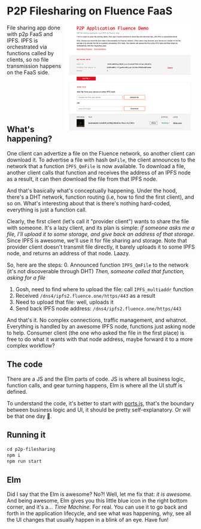 # P2P Filesharing on Fluence FaaS

<img align="right" width="350" src="https://raw.githubusercontent.com/fluencelabs/p2p-fileshare/readme/p2p-fileshare.png"/>

File sharing app done with p2p FaaS and IPFS. IPFS is orchestrated via functions called by clients, so no file transmission happens on the FaaS side. 
<br><br><br><br><br><br><br>

## What's happening?
One client can advertize a file on the Fluence network, so another client can download it. To advertise a file with hash `QmFile`, the client announces to the network that a function `IPFS_QmFile` is now available. To download a file, another client calls that function and receives the address of an IPFS node as a result, it can then download the file from that IPFS node.

And that's basically what's conceptually happening. Under the hood, there's a DHT network, function routing (i.e, how to find the first client), and so on. What's interesting about that is there's nothing hard-coded, everything is just a function call.

Clearly, the first client (let's call it "provider client") wants to share the file with someone. It's a lazy client, and its plan is simple: *if someone asks me a file, I'll upload it to some storage, and give back an address of that storage*. Since IPFS is awesome, we'll use it for file sharing and storage. Note that provider client doesn't transmit file directly, it barely uploads it to some IPFS node, and returns an address of that node. Laazy. 

So, here are the steps:
0. Announced function `IPFS_QmFile` to the network (it's not discoverable through DHT)
*Then, someone called that function, asking for a file*
1. Gosh, need to find where to upload the file: call `IPFS_multiaddr` function
2. Received `/dns4/ipfs2.fluence.one/https/443` as a result
3. Need to upload that file: well, uploads it
4. Send back IPFS node address: `/dns4/ipfs2.fluence.one/https/443`

And that's it. No complex connections, traffic management, and whatnot. Everything is handled by an awesome IPFS node, functions just asking node to help. Consumer client (the one who asked the file in the first place) is free to do what it wants with that node address, maybe forward it to a more complex workflow?

## The code
There are a JS and the Elm parts of code. JS is where all business logic, function calls, and gear turning happens, Elm is where all the UI stuff is defined. 

To understand the code, it's better to start with [ports.js](src/ports.js), that's the boundary between business logic and UI, it should be pretty self-explanatory. Or will be that one day 🙏.

## Running it
```
cd p2p-filesharing
npm i
npm run start
```

## Elm
Did I say that the Elm is awesome? No?! Well, let me fix that: *it is awesome.* And being awesome, Elm gives you this little blue icon in the right bottom corner, and it's a... *Time Machine*. For real. You can use it to go back and forth in the application lifecycle, and see what was happening, why, see all the UI changes that usually happen in a blink of an eye. Have fun!